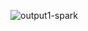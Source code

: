 ![output1-spark](https://github.com/SanjPandey/Creating-Table-or-DataFrame-in-Spark/assets/160447608/2ce1e632-6f36-45d2-b8e0-22941313b3f8)
